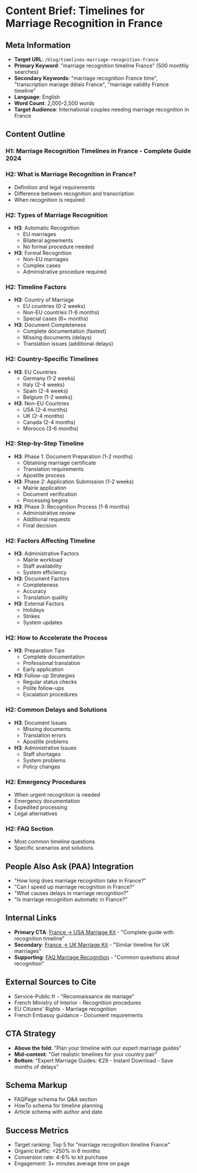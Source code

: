 # Content Brief: Timelines for Marriage Recognition in France

## Meta Information
- **Target URL**: `/blog/timelines-marriage-recognition-france`
- **Primary Keyword**: "marriage recognition timeline France" (500 monthly searches)
- **Secondary Keywords**: "marriage recognition France time", "transcription mariage délais France", "marriage validity France timeline"
- **Language**: English
- **Word Count**: 2,000-2,500 words
- **Target Audience**: International couples needing marriage recognition in France

## Content Outline

### H1: Marriage Recognition Timelines in France - Complete Guide 2024
### H2: What is Marriage Recognition in France?
- Definition and legal requirements
- Difference between recognition and transcription
- When recognition is required

### H2: Types of Marriage Recognition
- **H3**: Automatic Recognition
  - EU marriages
  - Bilateral agreements
  - No formal procedure needed
- **H3**: Formal Recognition
  - Non-EU marriages
  - Complex cases
  - Administrative procedure required

### H2: Timeline Factors
- **H3**: Country of Marriage
  - EU countries (0-2 weeks)
  - Non-EU countries (1-6 months)
  - Special cases (6+ months)
- **H3**: Document Completeness
  - Complete documentation (fastest)
  - Missing documents (delays)
  - Translation issues (additional delays)

### H2: Country-Specific Timelines
- **H3**: EU Countries
  - Germany (1-2 weeks)
  - Italy (2-4 weeks)
  - Spain (2-4 weeks)
  - Belgium (1-2 weeks)
- **H3**: Non-EU Countries
  - USA (2-4 months)
  - UK (2-4 months)
  - Canada (2-4 months)
  - Morocco (3-6 months)

### H2: Step-by-Step Timeline
- **H3**: Phase 1: Document Preparation (1-2 months)
  - Obtaining marriage certificate
  - Translation requirements
  - Apostille process
- **H3**: Phase 2: Application Submission (1-2 weeks)
  - Mairie application
  - Document verification
  - Processing begins
- **H3**: Phase 3: Recognition Process (1-6 months)
  - Administrative review
  - Additional requests
  - Final decision

### H2: Factors Affecting Timeline
- **H3**: Administrative Factors
  - Mairie workload
  - Staff availability
  - System efficiency
- **H3**: Document Factors
  - Completeness
  - Accuracy
  - Translation quality
- **H3**: External Factors
  - Holidays
  - Strikes
  - System updates

### H2: How to Accelerate the Process
- **H3**: Preparation Tips
  - Complete documentation
  - Professional translation
  - Early application
- **H3**: Follow-up Strategies
  - Regular status checks
  - Polite follow-ups
  - Escalation procedures

### H2: Common Delays and Solutions
- **H3**: Document Issues
  - Missing documents
  - Translation errors
  - Apostille problems
- **H3**: Administrative Issues
  - Staff shortages
  - System problems
  - Policy changes

### H2: Emergency Procedures
- When urgent recognition is needed
- Emergency documentation
- Expedited processing
- Legal alternatives

### H2: FAQ Section
- Most common timeline questions
- Specific scenarios and solutions

## People Also Ask (PAA) Integration
- "How long does marriage recognition take in France?"
- "Can I speed up marriage recognition in France?"
- "What causes delays in marriage recognition?"
- "Is marriage recognition automatic in France?"

## Internal Links
- **Primary CTA**: [France → USA Marriage Kit](/kits/fra-usa) - "Complete guide with recognition timeline"
- **Secondary**: [France → UK Marriage Kit](/kits/fra-gbr) - "Similar timeline for UK marriages"
- **Supporting**: [FAQ Marriage Recognition](/faq) - "Common questions about recognition"

## External Sources to Cite
- Service-Public.fr - "Reconnaissance de mariage"
- French Ministry of Interior - Recognition procedures
- EU Citizens' Rights - Marriage recognition
- French Embassy guidance - Document requirements

## CTA Strategy
- **Above the fold**: "Plan your timeline with our expert marriage guides"
- **Mid-content**: "Get realistic timelines for your country pair"
- **Bottom**: "Expert Marriage Guides: €29 - Instant Download - Save months of delays"

## Schema Markup
- FAQPage schema for Q&A section
- HowTo schema for timeline planning
- Article schema with author and date

## Success Metrics
- Target ranking: Top 5 for "marriage recognition timeline France"
- Organic traffic: +250% in 6 months
- Conversion rate: 4-6% to kit purchase
- Engagement: 3+ minutes average time on page
